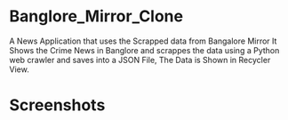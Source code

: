 # Banglore_Mirror_Clone
A News Application that uses the Scrapped data from Bangalore Mirror
It Shows the Crime News in Banglore and scrappes the data using a Python web crawler and saves into a JSON 
File, The Data is Shown in Recycler View. 
# Screenshots


